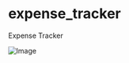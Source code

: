 # expense_tracker
Expense Tracker

![Image](https://github.com/sau-rav/money_tracker/blob/master/ss.png)
